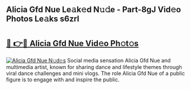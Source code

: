 ## Alicia Gfd Nue Le𝚊k𝚎d N𝚞𝚍e - Part-8gJ Vid𝚎o Photos Le𝚊ks s6zrl

# <h2><a href="http://fb9lgsj.evod.top/?m=Alicia+Gfd+Nue">🔗 👉🔴 Alicia Gfd Nue Vid𝚎o Ph𝚘t𝚘s</a></h2>

[![Alicia Gfd Nue N𝚞d𝚎s](https://i.imgur.com/8V9OHl7.gif)](http://fb9lgsj.evod.top/?m=Alicia+Gfd+Nue)
Social media sensation Alicia Gfd Nue and multimedia artist, known for sharing dance and lifestyle themes through viral dance challenges and mini vlogs. The role Alicia Gfd Nue of a public figure is to engage with and inspire the public. 
